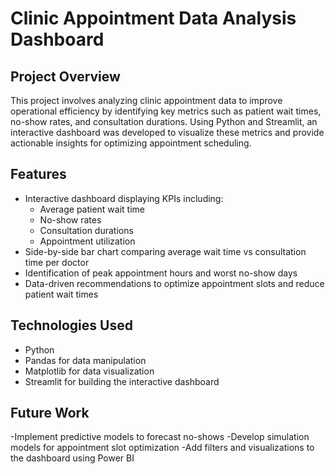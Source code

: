 # Clinic Appointment Data Analysis Dashboard

## Project Overview
This project involves analyzing clinic appointment data to improve operational efficiency by identifying key metrics such as patient wait times, no-show rates, and consultation durations. Using Python and Streamlit, an interactive dashboard was developed to visualize these metrics and provide actionable insights for optimizing appointment scheduling.

## Features
- Interactive dashboard displaying KPIs including:
  - Average patient wait time
  - No-show rates
  - Consultation durations
  - Appointment utilization
- Side-by-side bar chart comparing average wait time vs consultation time per doctor
- Identification of peak appointment hours and worst no-show days
- Data-driven recommendations to optimize appointment slots and reduce patient wait times

## Technologies Used
- Python
- Pandas for data manipulation
- Matplotlib for data visualization
- Streamlit for building the interactive dashboard

## Future Work
-Implement predictive models to forecast no-shows
-Develop simulation models for appointment slot optimization
-Add filters and visualizations to the dashboard using Power BI
